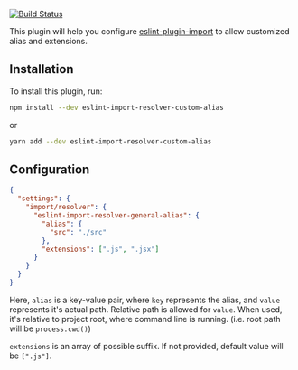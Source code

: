 [![Build Status](https://travis-ci.org/laysent/eslint-import-resolver-custom-alias.svg?branch=master)](https://travis-ci.org/laysent/eslint-import-resolver-custom-alias)

This plugin will help you configure [eslint-plugin-import](https://www.npmjs.com/package/eslint-plugin-import)
to allow customized alias and extensions.

## Installation

To install this plugin, run:

```bash
npm install --dev eslint-import-resolver-custom-alias
```

or

```bash
yarn add --dev eslint-import-resolver-custom-alias
```

## Configuration

```json
{
  "settings": {
    "import/resolver": {
      "eslint-import-resolver-general-alias": {
        "alias": {
          "src": "./src"
        },
        "extensions": [".js", ".jsx"]
      }
    }
  }
}
```

Here, `alias` is a key-value pair, where `key` represents the alias, and `value` represents
it's actual path. Relative path is allowed for `value`. When used, it's relative to project
root, where command line is running. (i.e. root path will be `process.cwd()`)

`extensions` is an array of possible suffix. If not provided, default value will be `[".js"]`.
